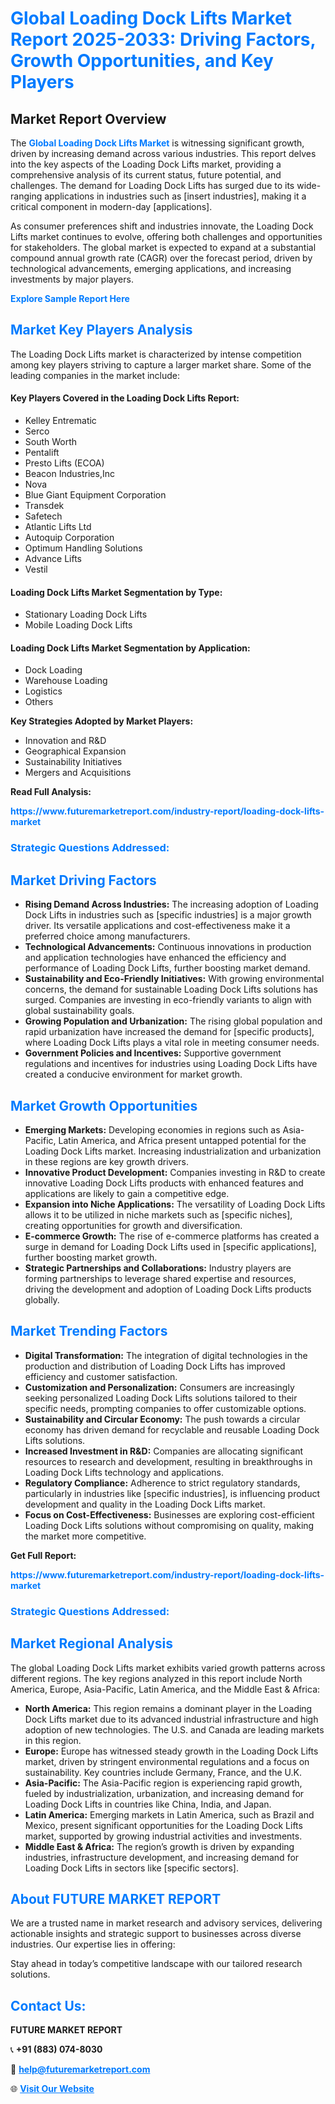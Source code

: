 <h1 style="color: #007BFF;">Global Loading Dock Lifts Market Report 2025-2033: Driving Factors, Growth Opportunities, and Key Players</h1>

<section id="overview">
<h2>Market Report Overview</h2>
<p>The <a href="https://www.futuremarketreport.com/industry-report/loading-dock-lifts-market" style="color: #007BFF; text-decoration: none;"><strong>Global Loading Dock Lifts Market</strong></a> is witnessing significant growth, driven by increasing demand across various industries. This report delves into the key aspects of the Loading Dock Lifts market, providing a comprehensive analysis of its current status, future potential, and challenges. The demand for Loading Dock Lifts has surged due to its wide-ranging applications in industries such as [insert industries], making it a critical component in modern-day [applications].</p>
<p>As consumer preferences shift and industries innovate, the Loading Dock Lifts market continues to evolve, offering both challenges and opportunities for stakeholders. The global market is expected to expand at a substantial compound annual growth rate (CAGR) over the forecast period, driven by technological advancements, emerging applications, and increasing investments by major players.</p>
</section>

<section id="overview">
<p><a href="https://www.futuremarketreport.com/request-sample/reportId=29139" style="color: #007BFF; text-decoration: none;"><strong>Explore Sample Report Here</strong></a></p>
</section>

<section id="key-players">
<h2 style="color: #007BFF;">Market Key Players Analysis</h2>
<p>The Loading Dock Lifts market is characterized by intense competition among key players striving to capture a larger market share. Some of the leading companies in the market include:</p>
<h4>Key Players Covered in the Loading Dock Lifts Report:</h4>
<ul><li>Kelley Entrematic</li><li>Serco</li><li>South Worth</li><li>Pentalift</li><li>Presto Lifts (ECOA)</li><li>Beacon Industries,Inc</li><li>Nova</li><li>Blue Giant Equipment Corporation</li><li>Transdek</li><li>Safetech</li><li>Atlantic Lifts Ltd</li><li>Autoquip Corporation</li><li>Optimum Handling Solutions</li><li>Advance Lifts</li><li>Vestil</li></ul>
<h4>Loading Dock Lifts Market Segmentation by Type:</h4>
<ul><li>Stationary Loading Dock Lifts</li><li>Mobile Loading Dock Lifts</li></ul>

<h4>Loading Dock Lifts Market Segmentation by Application:</h4>
<ul><li>Dock Loading</li><li>Warehouse Loading</li><li>Logistics</li><li>Others</li></ul>
<p><strong>Key Strategies Adopted by Market Players:</strong></p>
<ul>
<li>Innovation and R&D</li>
<li>Geographical Expansion</li>
<li>Sustainability Initiatives</li>
<li>Mergers and Acquisitions</li>
</ul>
</section>

<section>
<p><strong>Read Full Analysis: </strong></p><a href="https://www.futuremarketreport.com/industry-report/loading-dock-lifts-market" style="color: #007BFF; text-decoration: none;"><strong>https://www.futuremarketreport.com/industry-report/loading-dock-lifts-market</strong></a>
<h3 style="color: #007BFF;">Strategic Questions Addressed:</h3>
</section>

<section id="driving-factors">
<h2 style="color: #007BFF;">Market Driving Factors</h2>
<ul>
<li><strong>Rising Demand Across Industries:</strong> The increasing adoption of Loading Dock Lifts in industries such as [specific industries] is a major growth driver. Its versatile applications and cost-effectiveness make it a preferred choice among manufacturers.</li>
<li><strong>Technological Advancements:</strong> Continuous innovations in production and application technologies have enhanced the efficiency and performance of Loading Dock Lifts, further boosting market demand.</li>
<li><strong>Sustainability and Eco-Friendly Initiatives:</strong> With growing environmental concerns, the demand for sustainable Loading Dock Lifts solutions has surged. Companies are investing in eco-friendly variants to align with global sustainability goals.</li>
<li><strong>Growing Population and Urbanization:</strong> The rising global population and rapid urbanization have increased the demand for [specific products], where Loading Dock Lifts plays a vital role in meeting consumer needs.</li>
<li><strong>Government Policies and Incentives:</strong> Supportive government regulations and incentives for industries using Loading Dock Lifts have created a conducive environment for market growth.</li>
</ul>
</section>

<section id="growth-opportunities">
<h2 style="color: #007BFF;">Market Growth Opportunities</h2>
<ul>
<li><strong>Emerging Markets:</strong> Developing economies in regions such as Asia-Pacific, Latin America, and Africa present untapped potential for the Loading Dock Lifts market. Increasing industrialization and urbanization in these regions are key growth drivers.</li>
<li><strong>Innovative Product Development:</strong> Companies investing in R&D to create innovative Loading Dock Lifts products with enhanced features and applications are likely to gain a competitive edge.</li>
<li><strong>Expansion into Niche Applications:</strong> The versatility of Loading Dock Lifts allows it to be utilized in niche markets such as [specific niches], creating opportunities for growth and diversification.</li>
<li><strong>E-commerce Growth:</strong> The rise of e-commerce platforms has created a surge in demand for Loading Dock Lifts used in [specific applications], further boosting market growth.</li>
<li><strong>Strategic Partnerships and Collaborations:</strong> Industry players are forming partnerships to leverage shared expertise and resources, driving the development and adoption of Loading Dock Lifts products globally.</li>
</ul>
</section>

<section id="trending-factors">
<h2 style="color: #007BFF;">Market Trending Factors</h2>
<ul>
<li><strong>Digital Transformation:</strong> The integration of digital technologies in the production and distribution of Loading Dock Lifts has improved efficiency and customer satisfaction.</li>
<li><strong>Customization and Personalization:</strong> Consumers are increasingly seeking personalized Loading Dock Lifts solutions tailored to their specific needs, prompting companies to offer customizable options.</li>
<li><strong>Sustainability and Circular Economy:</strong> The push towards a circular economy has driven demand for recyclable and reusable Loading Dock Lifts solutions.</li>
<li><strong>Increased Investment in R&D:</strong> Companies are allocating significant resources to research and development, resulting in breakthroughs in Loading Dock Lifts technology and applications.</li>
<li><strong>Regulatory Compliance:</strong> Adherence to strict regulatory standards, particularly in industries like [specific industries], is influencing product development and quality in the Loading Dock Lifts market.</li>
<li><strong>Focus on Cost-Effectiveness:</strong> Businesses are exploring cost-efficient Loading Dock Lifts solutions without compromising on quality, making the market more competitive.</li>
</ul>
</section>

<section>
<p><strong>Get Full Report: </strong></p><a href="https://www.futuremarketreport.com/industry-report/loading-dock-lifts-market" style="color: #007BFF; text-decoration: none;"><strong>https://www.futuremarketreport.com/industry-report/loading-dock-lifts-market</strong></a>
<h3 style="color: #007BFF;">Strategic Questions Addressed:</h3>
</section>


<section id="regional-analysis">
<h2 style="color: #007BFF;">Market Regional Analysis</h2>
<p>The global Loading Dock Lifts market exhibits varied growth patterns across different regions. The key regions analyzed in this report include North America, Europe, Asia-Pacific, Latin America, and the Middle East & Africa:</p>
<ul>
<li><strong>North America:</strong> This region remains a dominant player in the Loading Dock Lifts market due to its advanced industrial infrastructure and high adoption of new technologies. The U.S. and Canada are leading markets in this region.</li>
<li><strong>Europe:</strong> Europe has witnessed steady growth in the Loading Dock Lifts market, driven by stringent environmental regulations and a focus on sustainability. Key countries include Germany, France, and the U.K.</li>
<li><strong>Asia-Pacific:</strong> The Asia-Pacific region is experiencing rapid growth, fueled by industrialization, urbanization, and increasing demand for Loading Dock Lifts in countries like China, India, and Japan.</li>
<li><strong>Latin America:</strong> Emerging markets in Latin America, such as Brazil and Mexico, present significant opportunities for the Loading Dock Lifts market, supported by growing industrial activities and investments.</li>
<li><strong>Middle East & Africa:</strong> The region’s growth is driven by expanding industries, infrastructure development, and increasing demand for Loading Dock Lifts in sectors like [specific sectors].</li>
</ul>
</section>

<footer>
<h2 style="color: #007BFF;">About FUTURE MARKET REPORT</h2>
<p>We are a trusted name in market research and advisory services, delivering actionable insights and strategic support to businesses across diverse industries. Our expertise lies in offering:</p>

<p>Stay ahead in today’s competitive landscape with our tailored research solutions.</p>

<h2 style="color: #007BFF;">Contact Us:</h2>
<p><strong>FUTURE MARKET REPORT</strong></p>
<p>📞 <strong>+91 (883) 074-8030</strong></p>
<p>📧 <strong><a href="mailto:help@futuremarketreport.com" style="color: #007BFF;">help@futuremarketreport.com</a></strong></p>
<p>🌐 <strong><a href="https://www.futuremarketreport.com/" style="color: #007BFF;">Visit Our Website</a></strong></p>
</footer>